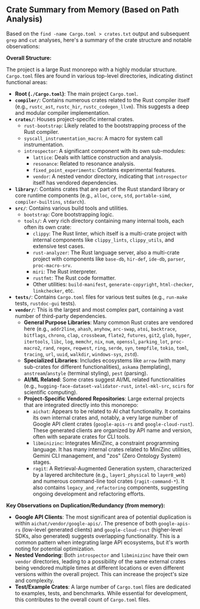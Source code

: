 ## Crate Summary from Memory (Based on Path Analysis)

Based on the `find -name Cargo.toml > crates.txt` output and subsequent `grep` and `cut` analyses, here's a summary of the crate structure and notable observations:

**Overall Structure:**

The project is a large Rust monorepo with a highly modular structure. `Cargo.toml` files are found in various top-level directories, indicating distinct functional areas:

*   **Root (`./Cargo.toml`)**: The main project `Cargo.toml`.
*   **`compiler/`**: Contains numerous crates related to the Rust compiler itself (e.g., `rustc_ast`, `rustc_hir`, `rustc_codegen_llvm`). This suggests a deep and modular compiler implementation.
*   **`crates/`**: Houses project-specific internal crates.
    *   `rust-bootstrap`: Likely related to the bootstrapping process of the Rust compiler.
    *   `syscall_instrumentation_macro`: A macro for system call instrumentation.
    *   `introspector`: A significant component with its own sub-modules:
        *   `lattice`: Deals with lattice construction and analysis.
        *   `resonance`: Related to resonance analysis.
        *   `fixed_point_experiments`: Contains experimental features.
        *   `vendor`: A nested vendor directory, indicating that `introspector` itself has vendored dependencies.
*   **`library/`**: Contains crates that are part of the Rust standard library or core runtime components (e.g., `alloc`, `core`, `std`, `portable-simd`, `compiler-builtins`, `stdarch`).
*   **`src/`**: Contains various build tools and utilities.
    *   `bootstrap`: Core bootstrapping logic.
    *   `tools/`: A very rich directory containing many internal tools, each often its own crate:
        *   `clippy`: The Rust linter, which itself is a multi-crate project with internal components like `clippy_lints`, `clippy_utils`, and extensive test cases.
        *   `rust-analyzer`: The Rust language server, also a multi-crate project with components like `base-db`, `hir-def`, `ide-db`, `parser`, `proc-macro-srv`.
        *   `miri`: The Rust interpreter.
        *   `rustfmt`: The Rust code formatter.
        *   Other utilities: `build-manifest`, `generate-copyright`, `html-checker`, `linkchecker`, etc.
*   **`tests/`**: Contains `Cargo.toml` files for various test suites (e.g., `run-make` tests, `rustdoc-gui` tests).
*   **`vendor/`**: This is the largest and most complex part, containing a vast number of third-party dependencies.
    *   **General Purpose Libraries**: Many common Rust crates are vendored here (e.g., `addr2line`, `ahash`, `anyhow`, `arc-swap`, `atoi`, `backtrace`, `bitflags`, `chrono`, `clap`, `crossbeam`, `flate2`, `futures`, `git2`, `glob`, `hyper`, `itertools`, `libc`, `log`, `memchr`, `nix`, `num`, `openssl`, `parking_lot`, `proc-macro2`, `rand`, `regex`, `reqwest`, `ring`, `serde`, `syn`, `tempfile`, `tokio`, `toml`, `tracing`, `url`, `uuid`, `walkdir`, `windows-sys`, `zstd`).
    *   **Specialized Libraries**: Includes ecosystems like `arrow` (with many sub-crates for different functionalities), `askama` (templating), `anstream`/`anstyle` (terminal styling), `pest` (parsing).
    *   **AI/ML Related**: Some crates suggest AI/ML related functionalities (e.g., `hugging-face-dataset-validator-rust`, `intel-mkl-src`, `scirs` for scientific computing).
    *   **Project-Specific Vendored Repositories**: Large external projects that are integrated directly into this monorepo:
        *   `aichat`: Appears to be related to AI chat functionality. It contains its own internal crates and, notably, a very large number of Google API client crates (`google-apis-rs` and `google-cloud-rust`). These generated clients are organized by API name and version, often with separate crates for CLI tools.
        *   `libminizinc`: Integrates MiniZinc, a constraint programming language. It has many internal crates related to MiniZinc utilities, Gemini CLI management, and "zos" (Zero Ontology System) stages.
        *   `ragit`: A Retrieval-Augmented Generation system, characterized by a layered architecture (e.g., `layer1_physical` to `layer8_web`) and numerous command-line tool crates (`ragit-command-*`). It also contains `legacy_and_refactoring` components, suggesting ongoing development and refactoring efforts.

**Key Observations on Duplication/Redundancy (from memory):**

*   **Google API Clients**: The most significant area of potential duplication is within `aichat/vendor/google-apis/`. The presence of both `google-apis-rs` (low-level generated clients) and `google-cloud-rust` (higher-level SDKs, also generated) suggests overlapping functionality. This is a common pattern when integrating large API ecosystems, but it's worth noting for potential optimization.
*   **Nested Vendoring**: Both `introspector` and `libminizinc` have their own `vendor` directories, leading to a possibility of the same external crates being vendored multiple times at different locations or even different versions within the overall project. This can increase the project's size and complexity.
*   **Test/Example Crates**: A large number of `Cargo.toml` files are dedicated to examples, tests, and benchmarks. While essential for development, this contributes to the overall count of `Cargo.toml` files.
